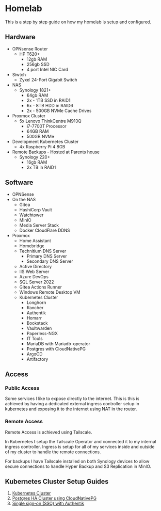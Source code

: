 # Homelab

This is a step by step guide on how my homelab is setup and configured.


## Hardware

- OPNsense Router
    - HP T620+
        - 12gb RAM
        - 256gb SSD
        - 4 port Intel NIC Card
- Siwtch
    - Zyxel 24-Port Gigabit Switch
- NAS
    - Synology 1821+
        - 64gb RAM
        - 2x - 1TB SSD in RAID1
        - 6x - 8TB HDD in RAID6
        - 2x - 500GB NVMe Cache Drives
- Proxmox Cluster
    - 5x Lenovo ThinkCentre M910Q
        - i7-7700T Processor
        - 64GB RAM
        - 500GB NVMe
- Development Kubernetes Cluster
    - 4x Raspberry Pi 4 8GB
- Remote Backups - Hosted at Parents house
    - Synology 220+
        - 16gb RAM
        - 2x TB in RAID1

## Software

- OPNSense
- On the NAS
    - Gitea
    - HashiCorp Vault
    - Watchtower
    - MinIO
    - Media Server Stack
    - Docker CloudFlare DDNS
- Proxmox
    - Home Assistant
    - Homebridge
    - Technitium DNS Server
        - Primary DNS Server
        - Secondary DNS Server
    - Active Directory
    - IIS Web Server
    - Azure DevOps
    - SQL Server 2022
    - Gitea Actions Runner
    - Windows Remote Desktop VM
    - Kubernetes Cluster
        - Longhorn
        - Rancher
        - Authentik
        - Homarr
        - Bookstack
        - Vaultwarden
        - Paperless-NGX
        - IT Tools
        - MariaDB with Mariadb-operator
        - Postgres with CloudNativePG
        - ArgoCD
        - Artifactory

## Access

### Public Access

Some services I like to expose directly to the internet. This is this is achieved by having a dedicated external ingress controller setup in kubernetes and exposing it to the internet using NAT in the router.

### Remote Access

Remote Access is achieved using Tailscale.

In Kubernetes I setup the Tailscale Operator and connected it to my internal ingress controller. Ingress is setup for all of my services inside and outside of my cluster to handle the remote connections.

For backups I have Tailscale installed on both Synology devices to allow secure connections to handle Hyper Backup and S3 Replication in MinIO.

## Kubernetes Cluster Setup Guides

1. [Kubernetes Cluster](Kubernetes-Install.md)
2. [Postgres HA Cluster using CloudNativePG](CloudNativePG.md)
3. [Single sign-on (SSO) with Authentik](Authentik.md)